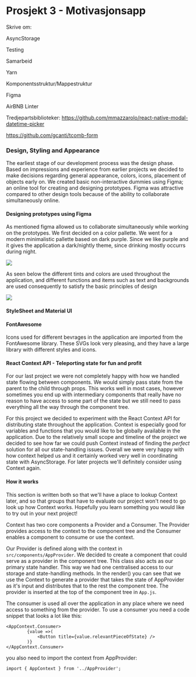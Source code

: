 # Prosjekt 3 - Motivasjonsapp


Skrive om:

AsyncStorage

Testing

Samarbeid

Yarn

Komponentsstruktur/Mappestruktur

Figma

AirBNB Linter

Tredjepartsbiblioteker:
https://github.com/mmazzarolo/react-native-modal-datetime-picker

https://github.com/gcanti/tcomb-form

### Design, Styling and Appearance

The earliest stage of our development process was the design phase. Based on impressions and experience from earlier projects we decided to make decisions regarding general appearance, colors, icons, placement of objects early on. We created basic non-interactive dummies using Figma; an online tool for creating and designing prototypes. Figma was attractive compared to other design tools because of the ability to collaborate simultaneously online. 

#### Designing prototypes using Figma

As mentioned figma allowed us to collaborate simultaneously while working on the prototypes. We first decided on a color pallette. We went for a modern minimalistic pallette based on dark purple. Since we like purple and it gives the application a dark/nightly theme, since drinking mostly occurrs during night. 

![](https://i.imgur.com/VyW4F01.png)

As seen below the different tints and colors are used throughout the application, and different functions and items such as text and backgrounds are used consequently to satisfy the basic principles of design 
 
![](https://i.imgur.com/G4Rvavc.png)

#### StyleSheet and Material UI

#### FontAwesome

Icons used for different bevrages in the application are imported from the FontAwesome library. These SVGs look very pleasing, and they have a large library with different styles and icons. 

#### React Context API - Teleporting state for fun and profit

For our last project we were not completely happy with how we handled state flowing between components. We would simply pass state from the parent to the child through props. This works well in most cases, however sometimes you end up with intermediary components that really have no reason to have access to some part of the state but we still need to pass everything all the way through the component tree.

For this project we decided to experiment with the React Context API for distributing state throughout the application. Context is especially good for variables and functions that you would like to be globally available in the application. Due to the relatively small scope and timeline of the project we decided to see how far we could push Context instead of finding the _perfect_ solution for all our state-handling issues. Overall we were very happy with how context helped us and it certainly worked very well in coordinating state with AsyncStorage. For later projects we'll definitely consider using Context again.

#### How it works

This section is written both so that we'll have a place to lookup Context later, and so that groups that have to evaluate our project won't need to go look up how Context works. Hopefully you learn something you would like to try out in your next project!

Context has two core components a Provider and a Consumer. The Provider provides access to the context to the component tree and the Consumer enables a component to consume or use the context.

Our Provider is defined along with the context in `src/components/AppProvider`. We decided to create a component that could serve as a provider in the component tree. This class also acts as our primary state handler. This way we had one centralised access to our storage and state-handling methods. In the render() you can see that we use the Context to generate a provider that takes the state of AppProvider as it's input and distributes that to the rest the component tree. The provider is inserted at the top of the component tree in `App.js`.

The consumer is used all over the application in any place where we need access to something from the provider. To use a consumer you need a code snippet that looks a lot like this:
```
<AppContext.Consumer>
        {value =>(
            <Button title={value.relevantPieceOfState} />
        )}
</AppContext.Consumer>
```

you also need to import the context from AppProvider:

`import { AppContext } from '../AppProvider';`

